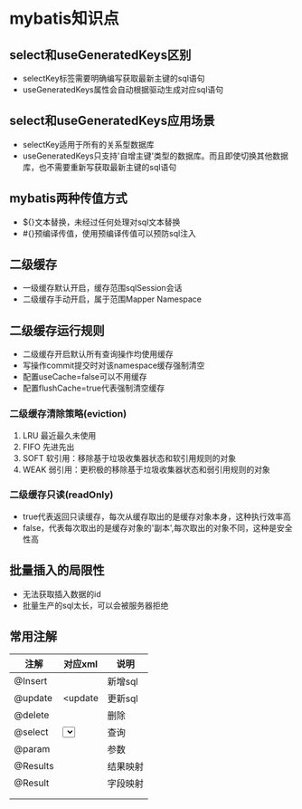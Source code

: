 # mybatis知识点

## select和useGeneratedKeys区别

* selectKey标签需要明确编写获取最新主键的sql语句
* useGeneratedKeys属性会自动根据驱动生成对应sql语句

## select和useGeneratedKeys应用场景

* selectKey适用于所有的关系型数据库
* useGeneratedKeys只支持'自增主键'类型的数据库。而且即使切换其他数据库，也不需要重新写获取最新主键的sql语句

## mybatis两种传值方式

* ${}文本替换，未经过任何处理对sql文本替换
* \#{}预编译传值，使用预编译传值可以预防sql注入

## 二级缓存

* 一级缓存默认开启，缓存范围sqlSession会话
* 二级缓存手动开启，属于范围Mapper Namespace

## 二级缓存运行规则

* 二级缓存开启默认所有查询操作均使用缓存
* 写操作commit提交时对该namespace缓存强制清空
* 配置useCache=false可以不用缓存
* 配置flushCache=true代表强制清空缓存

### 二级缓存清除策略(eviction)

1. LRU 最近最久未使用
2. FIFO 先进先出
3. SOFT 软引用：移除基于垃圾收集器状态和软引用规则的对象
4. WEAK 弱引用：更积极的移除基于垃圾收集器状态和弱引用规则的对象

### 二级缓存只读(readOnly)

* true代表返回只读缓存，每次从缓存取出的是缓存对象本身，这种执行效率高
* false，代表每次取出的是缓存对象的'副本',每次取出的对象不同，这种是安全性高

## 批量插入的局限性

* 无法获取插入数据的id
* 批量生产的sql太长，可以会被服务器拒绝

## 常用注解

|  注解  |  对应xml  |  说明  |
|----|----|----|
|  @Insert  |  <insert>  |  新增sql  |
|  @update  |  <update  |  更新sql  |
|  @delete  |  <delete>  |   删除 |
|   @select | <select>   |  查询  |
|  @param  |    |  参数  |
|  @Results  |  <resultMap>  |  结果映射  |
|  @Result  | <id><result>   | 字段映射   |
|    |    |    |
|    |    |    |
